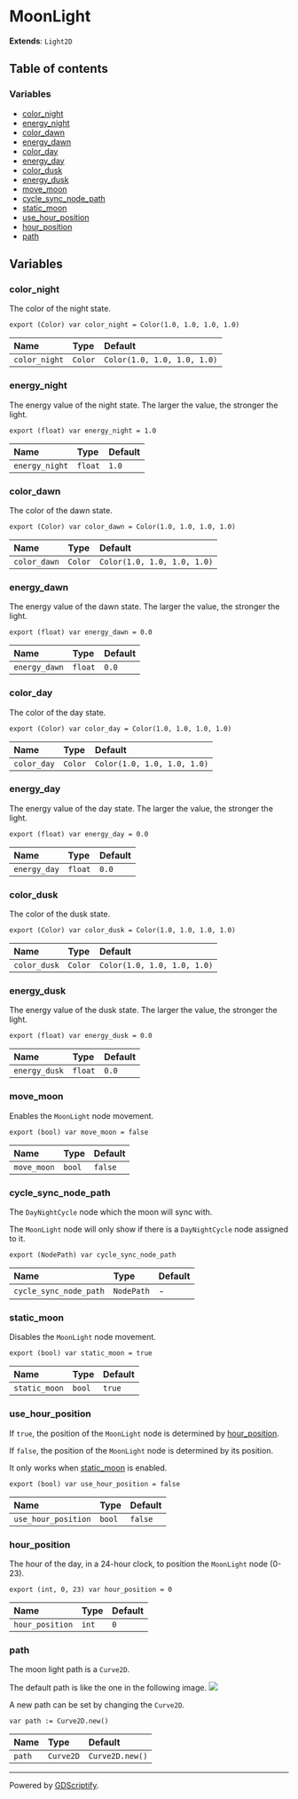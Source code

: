 # MoonLight

**Extends**: `Light2D`

## Table of contents

### Variables

- [color_night](#color_night)
- [energy_night](#energy_night)
- [color_dawn](#color_dawn)
- [energy_dawn](#energy_dawn)
- [color_day](#color_day)
- [energy_day](#energy_day)
- [color_dusk](#color_dusk)
- [energy_dusk](#energy_dusk)
- [move_moon](#move_moon)
- [cycle_sync_node_path](#cycle_sync_node_path)
- [static_moon](#static_moon)
- [use_hour_position](#use_hour_position)
- [hour_position](#hour_position)
- [path](#path)

## Variables

### color_night

The color of the night state.

```gdscript
export (Color) var color_night = Color(1.0, 1.0, 1.0, 1.0)
```

|Name|Type|Default|
|:-|:-|:-|
|`color_night`|`Color`|`Color(1.0, 1.0, 1.0, 1.0)`|

### energy_night

The energy value of the night state.
The larger the value, the stronger the light.

```gdscript
export (float) var energy_night = 1.0
```

|Name|Type|Default|
|:-|:-|:-|
|`energy_night`|`float`|`1.0`|

### color_dawn

The color of the dawn state.

```gdscript
export (Color) var color_dawn = Color(1.0, 1.0, 1.0, 1.0)
```

|Name|Type|Default|
|:-|:-|:-|
|`color_dawn`|`Color`|`Color(1.0, 1.0, 1.0, 1.0)`|

### energy_dawn

The energy value of the dawn state.
The larger the value, the stronger the light.

```gdscript
export (float) var energy_dawn = 0.0
```

|Name|Type|Default|
|:-|:-|:-|
|`energy_dawn`|`float`|`0.0`|

### color_day

The color of the day state.

```gdscript
export (Color) var color_day = Color(1.0, 1.0, 1.0, 1.0)
```

|Name|Type|Default|
|:-|:-|:-|
|`color_day`|`Color`|`Color(1.0, 1.0, 1.0, 1.0)`|

### energy_day

The energy value of the day state.
The larger the value, the stronger the light.

```gdscript
export (float) var energy_day = 0.0
```

|Name|Type|Default|
|:-|:-|:-|
|`energy_day`|`float`|`0.0`|

### color_dusk

The color of the dusk state.

```gdscript
export (Color) var color_dusk = Color(1.0, 1.0, 1.0, 1.0)
```

|Name|Type|Default|
|:-|:-|:-|
|`color_dusk`|`Color`|`Color(1.0, 1.0, 1.0, 1.0)`|

### energy_dusk

The energy value of the dusk state.
The larger the value, the stronger the light.

```gdscript
export (float) var energy_dusk = 0.0
```

|Name|Type|Default|
|:-|:-|:-|
|`energy_dusk`|`float`|`0.0`|

### move_moon

Enables the `MoonLight` node movement.

```gdscript
export (bool) var move_moon = false
```

|Name|Type|Default|
|:-|:-|:-|
|`move_moon`|`bool`|`false`|

### cycle_sync_node_path

The `DayNightCycle` node which the moon will sync with.

The `MoonLight` node will only show if there is a `DayNightCycle` node assigned to it.

```gdscript
export (NodePath) var cycle_sync_node_path
```

|Name|Type|Default|
|:-|:-|:-|
|`cycle_sync_node_path`|`NodePath`|-|

### static_moon

Disables the `MoonLight` node movement.

```gdscript
export (bool) var static_moon = true
```

|Name|Type|Default|
|:-|:-|:-|
|`static_moon`|`bool`|`true`|

### use_hour_position

If `true`, the position of the `MoonLight` node is determined by [hour_position](#hour_position).

If `false`, the position of the `MoonLight` node is determined by its position.

It only works when [static_moon](#static_moon) is enabled.

```gdscript
export (bool) var use_hour_position = false
```

|Name|Type|Default|
|:-|:-|:-|
|`use_hour_position`|`bool`|`false`|

### hour_position

The hour of the day, in a 24-hour clock, to position the `MoonLight` node (0-23).

```gdscript
export (int, 0, 23) var hour_position = 0
```

|Name|Type|Default|
|:-|:-|:-|
|`hour_position`|`int`|`0`|

### path

The moon light path is a `Curve2D`.

The default path is like the one in the following image.
![](../../example_images/moon_light_path.png)

A new path can be set by changing the `Curve2D`.

```gdscript
var path := Curve2D.new()
```

|Name|Type|Default|
|:-|:-|:-|
|`path`|`Curve2D`|`Curve2D.new()`|

---

Powered by [GDScriptify](https://github.com/hiulit/gdscriptify).
